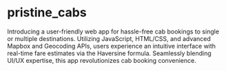 # pristine_cabs
Introducing a user-friendly web app for hassle-free cab bookings to single or multiple destinations. Utilizing JavaScript, HTML/CSS, and advanced Mapbox and Geocoding APIs, users experience an intuitive interface with real-time fare estimates via the Haversine formula. Seamlessly blending UI/UX expertise, this app revolutionizes cab booking convenience.

